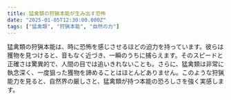 ```yaml
---
title: 猛禽類の狩猟本能が生み出す恐怖
date: "2025-01-05T12:30:00.000Z"
tags: ["猛禽類", "狩猟本能", "自然の力"]
---
```


猛禽類の狩猟本能は、時に恐怖を感じさせるほどの迫力を持っています。彼らは獲物を見つけると、音もなく近づき、一瞬のうちに捕らえます。そのスピードと正確さは驚異的で、人間の目では追いきれないことも。さらに、猛禽類は非常に執念深く、一度狙った獲物を諦めることはほとんどありません。このような狩猟能力を見ると、自然界の厳しさと、猛禽類が持つ本能の恐ろしさを強く実感します。
